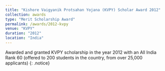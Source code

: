 ```yaml
---
title: "Kishore Vaigyanik Protsahan Yojana (KVPY) Scholar Award 2012"
collection: awards
type: "Merit Scholarship Award"
permalink: /awards/2012-kvpy
venue: "KVPY"
duration: "2012"
location: "India"
---
```


Awarded and granted KVPY scholarship in the year 2012 with an All India Rank 60 (offered to 200 students
in the country, from over 25,000 applicants)
{: .notice}